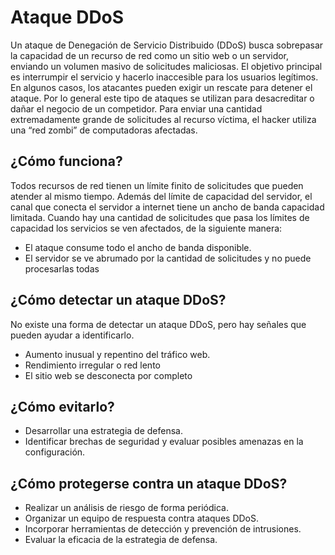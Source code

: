 # Ataque DDoS

Un ataque de Denegación de Servicio Distribuido (DDoS) busca sobrepasar la capacidad de un recurso de red como un sitio web o un servidor, enviando un volumen masivo de solicitudes maliciosas. El objetivo principal es interrumpir el servicio y hacerlo inaccesible para los usuarios legítimos. En algunos casos, los atacantes pueden exigir un rescate para detener el ataque. Por lo general este tipo de ataques se utilizan para desacreditar o dañar el negocio de un competidor. Para enviar una cantidad extremadamente grande de solicitudes al recurso víctima, el hacker utiliza una “red zombi” de computadoras afectadas.

## ¿Cómo funciona?
Todos recursos de red tienen un límite finito de solicitudes que pueden atender al mismo tiempo. Además del límite de capacidad del servidor, el canal que conecta el servidor a internet tiene un ancho de banda capacidad limitada. Cuando hay una cantidad de solicitudes que pasa los límites de capacidad los servicios se ven afectados, de la siguiente manera:
- El ataque consume todo el ancho de banda disponible.
- El servidor se ve abrumado por la cantidad de solicitudes y no puede procesarlas todas

## ¿Cómo detectar un ataque DDoS?
No existe una forma de detectar un ataque DDoS, pero hay señales que pueden ayudar a identificarlo.
- Aumento inusual y repentino del tráfico web.
- Rendimiento irregular o red lento
- El sitio web se desconecta por completo

## ¿Cómo evitarlo?
- Desarrollar una estrategia de defensa.
- Identificar brechas de seguridad y evaluar posibles amenazas en la configuración.

## ¿Cómo protegerse contra un ataque DDoS?
- Realizar un análisis de riesgo de forma periódica.
- Organizar un equipo de respuesta contra ataques DDoS.
- Incorporar herramientas de detección y prevención de intrusiones.
- Evaluar la eficacia de la estrategia de defensa.
